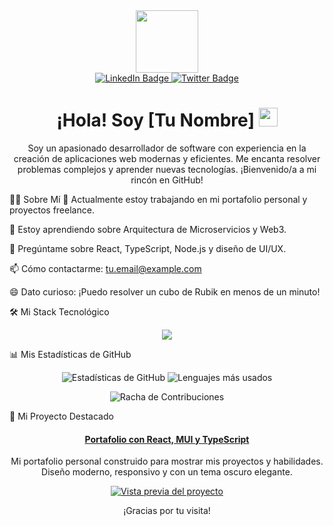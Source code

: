 <div id="header" align="center">
<img src="https://www.google.com/search?q=https://media.giphy.com/media/M9gbBd9nbDrOTu1Mqx/giphy.gif" width="100"/>
</div>

<div id="badges" align="center">
<a href="https://www.google.com/search?q=https://www.linkedin.com/in/TU_USUARIO_DE_LINKEDIN" target="_blank">
<img src="https://www.google.com/search?q=https://img.shields.io/badge/LinkedIn-0077B5%3Fstyle%3Dfor-the-badge%26logo%3Dlinkedin%26logoColor%3Dwhite" alt="LinkedIn Badge"/>
</a>
<a href="https://www.google.com/search?q=https://twitter.com/TU_USUARIO_DE_TWITTER" target="_blank">
<img src="https://www.google.com/search?q=https://img.shields.io/badge/Twitter-1DA1F2%3Fstyle%3Dfor-the-badge%26logo%3Dtwitter%26logoColor%3Dwhite" alt="Twitter Badge"/>
</a>
</div>

<h1 align="center">
¡Hola! Soy [Tu Nombre]
<img src="https://www.google.com/search?q=https://media.giphy.com/media/hvRJCLFzcasrR4ia7z/giphy.gif" width="30px"/>
</h1>

<p align="center">
Soy un apasionado desarrollador de software con experiencia en la creación de aplicaciones web modernas y eficientes. Me encanta resolver problemas complejos y aprender nuevas tecnologías. ¡Bienvenido/a a mi rincón en GitHub!
</p>

👨‍💻 Sobre Mí
🔭 Actualmente estoy trabajando en mi portafolio personal y proyectos freelance.

🌱 Estoy aprendiendo sobre Arquitectura de Microservicios y Web3.

💬 Pregúntame sobre React, TypeScript, Node.js y diseño de UI/UX.

📫 Cómo contactarme: tu.email@example.com

😄 Dato curioso: ¡Puedo resolver un cubo de Rubik en menos de un minuto!

🛠️ Mi Stack Tecnológico
<p align="center">
<a href="https://skillicons.dev">
<img src="https://www.google.com/search?q=https://skillicons.dev/icons%3Fi%3Dts,js,react,nodejs,python,postgres,mongodb,docker,git,vscode,figma%26perline%3D6" />
</a>
</p>

📊 Mis Estadísticas de GitHub
<p align="center">
<img src="https://www.google.com/search?q=https://github-readme-stats.vercel.app/api%3Fusername%3DTU_USUARIO_DE_GITHUB%26show_icons%3Dtrue%26theme%3Dtokyonight%26icon_color%3D79ff97%26hide_border%3Dtrue%26count_private%3Dtrue" alt="Estadísticas de GitHub"/>
<img src="https://www.google.com/search?q=https://github-readme-stats.vercel.app/api/top-langs/%3Fusername%3DTU_USUARIO_DE_GITHUB%26layout%3Dcompact%26theme%3Dtokyonight%26hide_border%3Dtrue" alt="Lenguajes más usados"/>
</p>

<p align="center">
<img src="https://www.google.com/search?q=https://github-readme-streak-stats.herokuapp.com/%3Fuser%3DTU_USUARIO_DE_GITHUB%26theme%3Dtokyonight%26hide_border%3Dtrue" alt="Racha de Contribuciones"/>
</p>

🚀 Mi Proyecto Destacado
<div align="center">
<h4>
<a href="URL_DEL_PROYECTO_EN_VIVO" target="_blank">Portafolio con React, MUI y TypeScript</a>
</h4>
<p>Mi portafolio personal construido para mostrar mis proyectos y habilidades. Diseño moderno, responsivo y con un tema oscuro elegante.</p>
<a href="URL_DEL_REPOSITORIO" target="_blank">
<img src="https://www.google.com/search?q=https://placehold.co/600x300/1e1e2f/90caf9%3Ftext%3DVer%2BProyecto" alt="Vista previa del proyecto"/>
</a>
</div>

<div align="center">
<p>¡Gracias por tu visita!</p>
</div>
